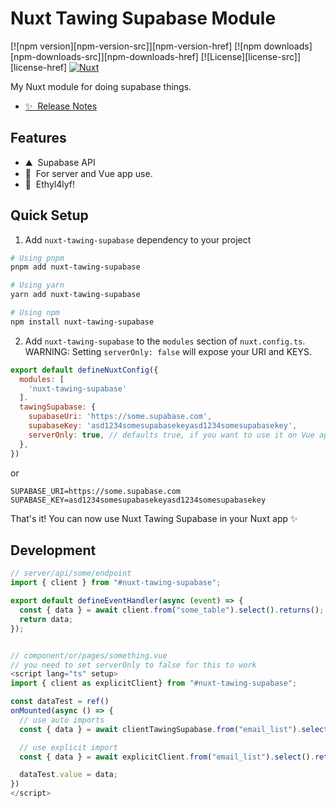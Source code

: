 <!--
Get your module up and running quickly.

Find and replace all on all files (CMD+SHIFT+F):
- Name: My Module
- Package name: my-module
- Description: My new Nuxt module
-->

# Nuxt Tawing Supabase Module

[![npm version][npm-version-src]][npm-version-href]
[![npm downloads][npm-downloads-src]][npm-downloads-href]
[![License][license-src]][license-href]
[![Nuxt][nuxt-src]][nuxt-href]

My Nuxt module for doing supabase things.

- [✨ &nbsp;Release Notes](/CHANGELOG.md)


## Features

<!-- Highlight some of the features your module provide here -->
- ⛰ &nbsp;Supabase API
- 🚠 &nbsp;For server and Vue app use.
- 🌲 &nbsp;Ethyl4lyf!

## Quick Setup

1. Add `nuxt-tawing-supabase` dependency to your project

```bash
# Using pnpm
pnpm add nuxt-tawing-supabase

# Using yarn
yarn add nuxt-tawing-supabase

# Using npm
npm install nuxt-tawing-supabase
```

2. Add `nuxt-tawing-supabase` to the `modules` section of `nuxt.config.ts`. WARNING: Setting `serverOnly: false` will expose your URI and KEYS.

```js
export default defineNuxtConfig({
  modules: [
    'nuxt-tawing-supabase'
  ].
  tawingSupabase: {
    supabaseUri: 'https://some.supabase.com',
    supabaseKey: 'asd1234somesupabasekeyasd1234somesupabasekey',
    serverOnly: true, // defaults true, if you want to use it on Vue app components set it to false
  },  
})
```

or

```env
SUPABASE_URI=https://some.supabase.com
SUPABASE_KEY=asd1234somesupabasekeyasd1234somesupabasekey
```


That's it! You can now use Nuxt Tawing Supabase in your Nuxt app ✨

## Development

```js
// server/api/some/endpoint
import { client } from "#nuxt-tawing-supabase";

export default defineEventHandler(async (event) => {
  const { data } = await client.from("some_table").select().returns();
  return data;
});


// component/or/pages/something.vue
// you need to set serverOnly to false for this to work
<script lang="ts" setup>
import { client as explicitClient} from "#nuxt-tawing-supabase";

const dataTest = ref()
onMounted(async () => {
  // use auto imports
  const { data } = await clientTawingSupabase.from("email_list").select().returns();

  // use explicit import
  const { data } = await explicitClient.from("email_list").select().returns();

  dataTest.value = data;
})
</script>
```



<!-- Badges -->
[nuxt-src]: https://img.shields.io/badge/Nuxt-18181B?logo=nuxt.js
[nuxt-href]: https://nuxt.com
